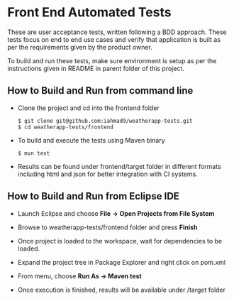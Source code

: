 # Front End Automated Tests

These are user acceptance tests, written following a BDD approach. These tests focus on end to end use cases and verify that application is built as per the requirements given by the product owner.

To build and run these tests, make sure environment is setup as per the instructions given in README in parent folder of this project.

## How to Build and Run from command line

* Clone the project and cd into the frontend folder
	```
	$ git clone git@github.com:iahmad9/weatherapp-tests.git
  	$ cd weatherapp-tests/frontend
  	```

* To build and execute the tests using Maven binary
  	
  	```
  	$ mvn test
  	```

* Results can be found under frontend/target folder in different formats including html and json for better integration with CI systems.

 
## How to Build and Run from Eclipse IDE
* Launch Eclipse and choose **File -> Open Projects from File System**

* Browse to weatherapp-tests/frontend folder and press **Finish**

* Once project is loaded to the workspace, wait for dependencies to be loaded.

* Expand the project tree in Package Explorer and right click on pom.xml

* From menu, choose **Run As -> Maven test**

* Once execution is finished, results will be available under /target folder
